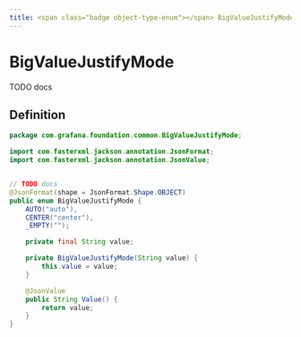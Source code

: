 ```yaml
---
title: <span class="badge object-type-enum"></span> BigValueJustifyMode
---
```

# <span class="badge object-type-enum"></span> BigValueJustifyMode

TODO docs

## Definition

```java
package com.grafana.foundation.common.BigValueJustifyMode;

import com.fasterxml.jackson.annotation.JsonFormat;
import com.fasterxml.jackson.annotation.JsonValue;


// TODO docs
@JsonFormat(shape = JsonFormat.Shape.OBJECT)
public enum BigValueJustifyMode {
    AUTO("auto"),
    CENTER("center"),
    _EMPTY("");

    private final String value;

    private BigValueJustifyMode(String value) {
        this.value = value;
    }

    @JsonValue
    public String Value() {
        return value;
    }
}

```
